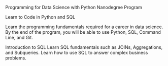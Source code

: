 Programming for Data Science with Python Nanodegree Program

Learn to Code in Python and SQL

Learn the programming fundamentals required for a career in data science.
By the end of the program, you will be able to use Python, SQL, Command Line, and Git.


Introduction to SQL
Learn SQL fundamentals such as JOINs, Aggregations, and Subqueries. Learn how to use SQL to answer complex business problems.
